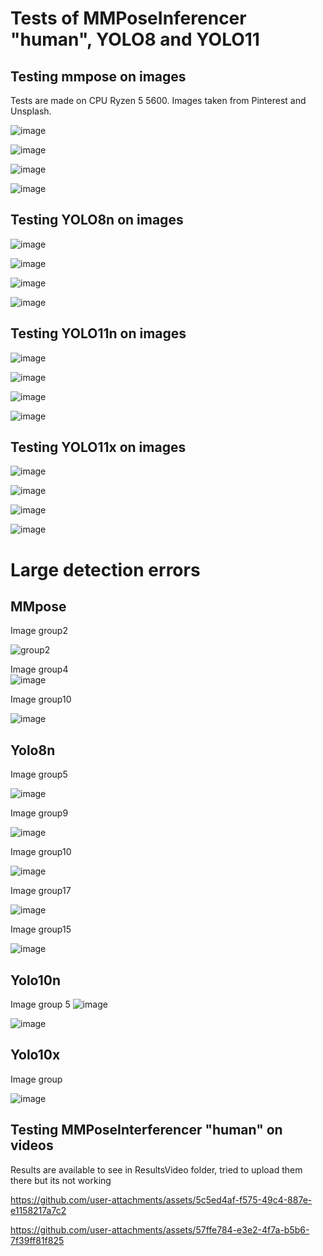 # Tests of MMPoseInferencer "human", YOLO8 and YOLO11 



## Testing mmpose on images
Tests are made on CPU Ryzen 5 5600.
Images taken from Pinterest and Unsplash. 

![image](https://github.com/user-attachments/assets/298d9426-04a2-4a5c-afc9-8b5fef4e9b13)



![image](https://github.com/user-attachments/assets/c56228d1-74e7-421b-aa41-d9fb6ec73d93)



![image](https://github.com/user-attachments/assets/2245fbf1-d53b-475d-ae9c-52d76f1952ae)



![image](https://github.com/user-attachments/assets/b30f6edf-b888-4b02-a827-1b985a8320ff)  

## Testing YOLO8n on images

![image](https://github.com/user-attachments/assets/c0d44749-6e48-44a4-a77c-c416f6fe1520)




![image](https://github.com/user-attachments/assets/6e5c25bb-3597-428f-9cac-eed27acbd801)




![image](https://github.com/user-attachments/assets/1689d501-3b3a-4f1d-b4fa-d1faaba3d4a7)





![image](https://github.com/user-attachments/assets/d47453b6-43f9-40d4-ae57-29493ed3fd38)





## Testing YOLO11n on images

![image](https://github.com/user-attachments/assets/38f4cc94-cdac-4d9d-a163-c2fdbea03a9d)

![image](https://github.com/user-attachments/assets/58782162-fa3b-4b88-b642-e5257958e3d1)

![image](https://github.com/user-attachments/assets/d4df470d-0823-4e11-a969-7d6925c775ba)

![image](https://github.com/user-attachments/assets/5c650e3c-255c-40fd-9610-3a9dd60d45b3)

## Testing YOLO11x on images

![image](https://github.com/user-attachments/assets/9c6cf5f5-1a2d-4a92-b9a4-8b6b3846268c)

![image](https://github.com/user-attachments/assets/3b71e548-5106-469d-a933-960511f2fd8f)

![image](https://github.com/user-attachments/assets/7cf82f71-3bb4-4c1b-abf0-356da4b8de8c)

![image](https://github.com/user-attachments/assets/9abbb7e0-9f5e-4fb5-a389-7a8fcf54497f)



# Large detection errors 

## MMpose
Image group2  

![group2](https://github.com/user-attachments/assets/a52d9b87-8268-48d8-9fa8-69bdf54770ff)

Image group4  
![image](https://github.com/user-attachments/assets/d78a47a7-f104-4fea-b03d-072124362898)

Image group10

![image](https://github.com/user-attachments/assets/44b23366-fc41-4a09-8f1d-f87f846d63c9)

## Yolo8n
Image group5

![image](https://github.com/user-attachments/assets/3bd5df1a-9358-46cf-b145-ec5f85a594c2)

Image group9

![image](https://github.com/user-attachments/assets/c81694f7-ae3f-44b5-a262-02f6f024ed2b)

Image group10

![image](https://github.com/user-attachments/assets/1d6a44bc-1fdd-4684-b207-ad7e0c0ce6bf)

Image group17

![image](https://github.com/user-attachments/assets/87310978-baff-4f80-a596-9e6a20bca3a9)

Image group15

![image](https://github.com/user-attachments/assets/daf3e1a6-d202-458f-bc09-86794f5d1c30)


## Yolo10n
Image group 5
![image](https://github.com/user-attachments/assets/8ae04f25-014f-4274-a232-8d1679f3fffc)

![image](https://github.com/user-attachments/assets/524174a6-eb07-4362-8455-28c4a1127857)


## Yolo10x

Image group

![image](https://github.com/user-attachments/assets/51affcd1-769c-4756-aec9-7f77498c8266)


## Testing MMPoseInterferencer "human" on videos

Results are available to see in ResultsVideo folder, tried to upload them there but its not working



https://github.com/user-attachments/assets/5c5ed4af-f575-49c4-887e-e1158217a7c2





https://github.com/user-attachments/assets/57ffe784-e3e2-4f7a-b5b6-7f39ff81f825

